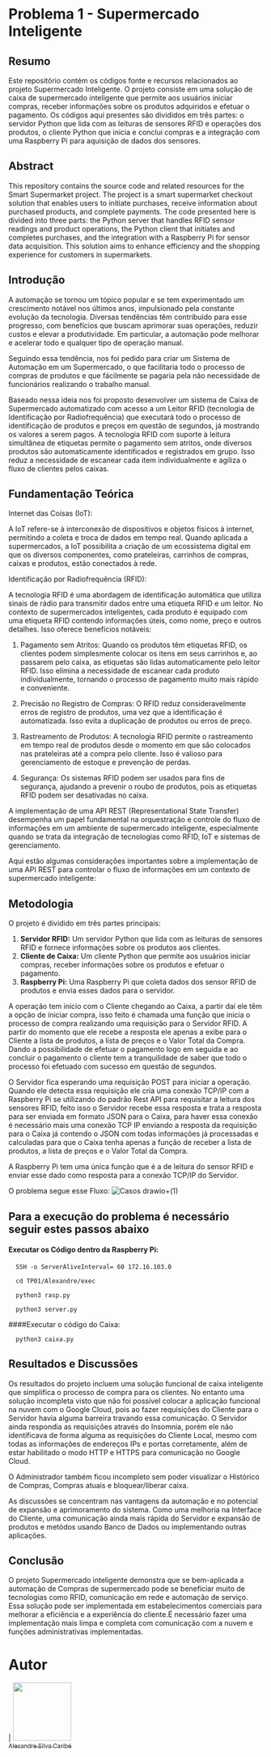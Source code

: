 # Problema 1 - Supermercado Inteligente
## Resumo
Este repositório contém os códigos fonte e recursos relacionados ao projeto Supermercado Inteligente. O projeto consiste em uma solução de caixa de supermercado inteligente que permite aos usuários iniciar compras, receber informações sobre os produtos adquiridos e efetuar o pagamento. Os códigos aqui presentes são divididos em três partes: o servidor Python que lida com as leituras de sensores RFID e operações dos produtos, o cliente Python que inicia e conclui compras e a integração com uma Raspberry Pi para aquisição de dados dos sensores.

## Abstract
This repository contains the source code and related resources for the Smart Supermarket project. The project is a smart supermarket checkout solution that enables users to initiate purchases, receive information about purchased products, and complete payments. The code presented here is divided into three parts: the Python server that handles RFID sensor readings and product operations, the Python client that initiates and completes purchases, and the integration with a Raspberry Pi for sensor data acquisition. This solution aims to enhance efficiency and the shopping experience for customers in supermarkets.

## Introdução
A automação se tornou um tópico popular e se tem experimentado um crescimento notável nos últimos anos, impulsionado pela constante evolução da tecnologia. Diversas tendências têm contribuído para esse progresso, com benefícios que buscam aprimorar suas operações, reduzir custos e elevar a produtividade. Em particular, a automação pode melhorar e acelerar todo e qualquer tipo de operação manual.

Seguindo essa tendência, nos foi pedido para criar um Sistema de Automação em um Supermercado, o que facilitaria todo o processo de compras de produtos e que fácilmente se pagaria pela não necessidade de funcionários realizando o trabalho manual.

Baseado nessa ideia nos foi proposto desenvolver um sistema de Caixa de Supermercado automatizado com acesso a um Leitor RFID (tecnologia de Identificação por Radiofrequência) que executará todo o processo de identificação de produtos e preços em questão de segundos, já mostrando os valores a serem pagos. A tecnologia RFID com suporte à leitura simultânea de etiquetas permite o pagamento sem atritos, onde diversos produtos são automaticamente identificados e registrados em grupo. Isso reduz a necessidade de escanear cada item individualmente e agiliza o fluxo de clientes pelos caixas.

## Fundamentação Teórica

Internet das Coisas (IoT):

A IoT refere-se à interconexão de dispositivos e objetos físicos à internet, permitindo a coleta e troca de dados em tempo real. Quando aplicada a supermercados, a IoT possibilita a criação de um ecossistema digital em que os diversos componentes, como prateleiras, carrinhos de compras, caixas e produtos, estão conectados à rede.

Identificação por Radiofrequência (RFID):

A tecnologia RFID é uma abordagem de identificação automática que utiliza sinais de rádio para transmitir dados entre uma etiqueta RFID e um leitor. No contexto de supermercados inteligentes, cada produto é equipado com uma etiqueta RFID contendo informações úteis, como nome, preço e outros detalhes. Isso oferece benefícios notáveis:

1. Pagamento sem Atritos: Quando os produtos têm etiquetas RFID, os clientes podem simplesmente colocar os itens em seus carrinhos e, ao passarem pelo caixa, as etiquetas são lidas automaticamente pelo leitor RFID. Isso elimina a necessidade de escanear cada produto individualmente, tornando o processo de pagamento muito mais rápido e conveniente.

2. Precisão no Registro de Compras: O RFID reduz consideravelmente erros de registro de produtos, uma vez que a identificação é automatizada. Isso evita a duplicação de produtos ou erros de preço.

3. Rastreamento de Produtos: A tecnologia RFID permite o rastreamento em tempo real de produtos desde o momento em que são colocados nas prateleiras até a compra pelo cliente. Isso é valioso para gerenciamento de estoque e prevenção de perdas.

4. Segurança: Os sistemas RFID podem ser usados para fins de segurança, ajudando a prevenir o roubo de produtos, pois as etiquetas RFID podem ser desativadas no caixa.

A implementação de uma API REST (Representational State Transfer) desempenha um papel fundamental na orquestração e controle do fluxo de informações em um ambiente de supermercado inteligente, especialmente quando se trata da integração de tecnologias como RFID, IoT e sistemas de gerenciamento.

Aqui estão algumas considerações importantes sobre a implementação de uma API REST para controlar o fluxo de informações em um contexto de supermercado inteligente:

## Metodologia
O projeto é dividido em três partes principais:
1. **Servidor RFID:** Um servidor Python que lida com as leituras de sensores RFID e fornece informações sobre os produtos aos clientes.
2. **Cliente de Caixa:** Um cliente Python que permite aos usuários iniciar compras, receber informações sobre os produtos e efetuar o pagamento.
3. **Raspberry Pi:** Uma Raspberry Pi que coleta dados dos sensor RFID de produtos e envia esses dados para o servidor.

A operação tem inicio com o Cliente chegando ao Caixa, a partir daí ele têm a opção de iniciar compra, isso feito é chamada uma função que inicia o processo de compra realizando uma requisição para o Servidor RFID. A partir do momento que ele recebe a resposta ele apenas a exibe para o Cliente a lista de produtos, a lista de preços e o Valor Total da Compra. Dando a possibilidade de efetuar o pagamento logo em seguida e ao concluir o pagamento o cliente tem a tranquilidade de saber que todo o processo foi efetuado com sucesso em questão de segundos.


O Servidor fica esperando uma requisição POST para iniciar a operação. Quando ele detecta essa requisição ele cria uma conexão TCP/IP com a Raspberry Pi se utilizando do padrão Rest API para requisitar a leitura dos sensores RFID, feito isso o Servidor recebe essa resposta e trata a resposta para ser enviada em formato JSON para o Caixa, para haver essa conexão é necessário mais uma conexão TCP IP enviando a resposta da requisição para o Caixa já contendo o JSON com todas informações já processadas e calculadas para que o Caixa tenha apenas a função de receber a lista de produtos, a lista de preços e o Valor Total da Compra.

A Raspberry Pi tem uma única função que é a de leitura do sensor RFID e enviar esse dado como resposta para a conexão TCP/IP do Servidor.

O problema segue esse Fluxo: 
![Casos drawio+(1)](https://github.com/AlexandreCaribe/Redes-1/assets/38389307/1b166fd0-8b2f-4ff1-b9a9-c6465de9035c)

## Para a execução do problema é necessário seguir estes passos abaixo

#### Executar os Código dentro da Raspberry Pi:
```
  SSH -o ServerAliveInterval= 60 172.16.103.0
```
```
  cd TP01/Alexandre/exec
```
```
  python3 rasp.py
```

```
  python3 server.py
```

####Executar o código do Caixa:

```
  python3 caixa.py
```

## Resultados e Discussões
Os resultados do projeto incluem uma solução funcional de caixa inteligente que simplifica o processo de compra para os clientes. No entanto uma solução incompleta visto que não foi possível colocar a aplicação funcional na nuvem com o Google Cloud, pois ao fazer requisições do Cliente para o Servidor havia alguma barreira travando essa comunicação. O Servidor ainda respondia as requisições através do Insomnia, porém ele não identificava de forma alguma as requisições do Cliente Local, mesmo com todas as informações de endereços IPs e portas corretamente, além de estar habilitado o modo HTTP e HTTPS para comunicação no Google Cloud.

O Administrador também ficou incompleto sem poder visualizar o Histórico de Compras, Compras atuais e bloquear/liberar caixa. 

As discussões se concentram nas vantagens da automação e no potencial de expansão e aprimoramento do sistema. Como uma melhoria na Interface do Cliente, uma comunicação ainda mais rápida do Servidor e expansão de produtos e metódos usando Banco de Dados ou implementando outras aplicações.

## Conclusão
O projeto Supermercado inteligente demonstra que se bem-aplicada a automação de Compras de supermercado pode se beneficiar muito de tecnologias como RFID, comunicação em rede e automação de serviço. Essa solução pode ser implementada em estabelecimentos comerciais para melhorar a eficiência e a experiência do cliente.É necessário fazer uma implementação mais limpa e completa com comunicação com a nuvem e funções administrativas implementadas.

Autor
=======
| [<img src="https://avatars.githubusercontent.com/u/38389307?v=4" width=115><br><sub>Alexandre Silva Caribé</sub>](https://github.com/AlexandreCaribe) 
